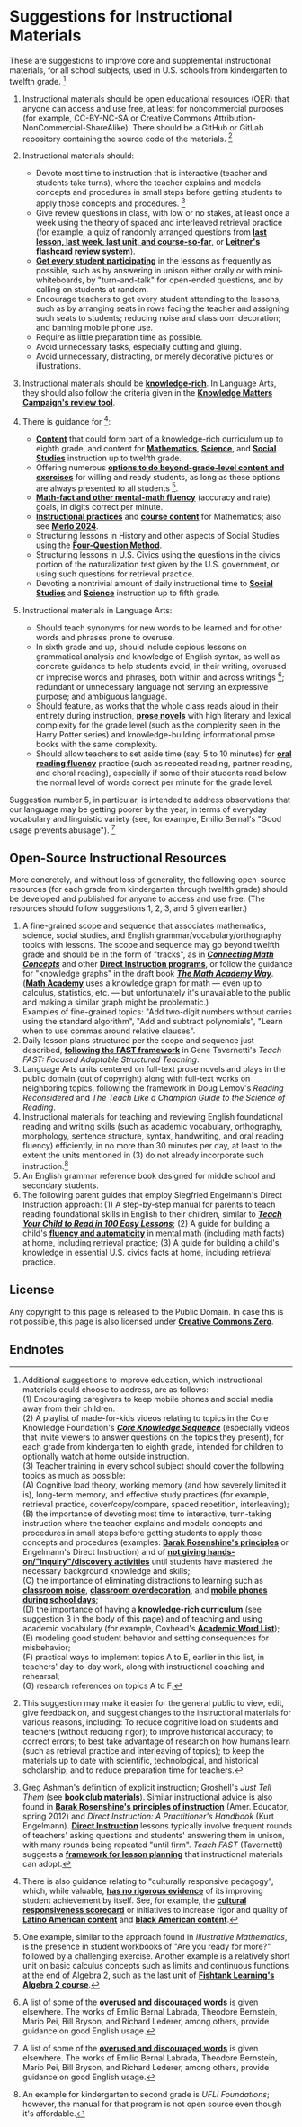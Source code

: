 # Suggestions for Instructional Materials

These are suggestions to improve core and supplemental instructional materials, for all school subjects, used in U.S. schools from kindergarten to twelfth grade. [^1]

1. Instructional materials should be open educational resources (OER) that anyone can access and use free, at least for noncommercial purposes (for example, CC-BY-NC-SA or Creative Commons Attribution-NonCommercial-ShareAlike).  There should be a GitHub or GitLab repository containing the source code of the materials. [^2]
2. Instructional materials should:

    - Devote most time to instruction that is interactive (teacher and students take turns), where the teacher explains and models concepts and procedures in small steps before getting students to apply those concepts and procedures. [^3]
    - Give review questions in class, with low or no stakes, at least once a week using the theory of spaced and interleaved retrieval practice (for example, a quiz of randomly arranged questions from [**last lesson, last week, last unit, and course-so-far**](https://x.com/SuzanneRelou/status/1878428245252558888), or [**Leitner's flashcard review system**](https://solinthewild.substack.com/p/why-spacing-beats-cramming-the-simple)).
    - [**Get every student participating**](https://achemicalorthodoxy.co.uk/2020/02/09/ratio/) in the lessons as frequently as possible, such as by answering in unison either orally or with mini-whiteboards, by "turn-and-talk" for open-ended questions, and by calling on students at random.
    - Encourage teachers to get every student attending to the lessons, such as by arranging seats in rows facing the teacher and assigning such seats to students; reducing noise and classroom decoration; and banning mobile phone use.
    - Require as little preparation time as possible.
    - Avoid unnecessary tasks, especially cutting and gluing.
    - Avoid unnecessary, distracting, or merely decorative pictures or illustrations.

3. Instructional materials should be [**knowledge-rich**](https://link.springer.com/book/10.1007/978-3-031-74661-1). In Language Arts, they should also follow the criteria given in the [**Knowledge Matters Campaign's review tool**](https://knowledgematterscampaign.org/review-tool/).
4. There is guidance for [^3a]:

    - [**Content**](https://www.coreknowledge.org/core-knowledge-sequence/) that could form part of a knowledge-rich curriculum up to eighth grade, and content for [**Mathematics**](https://www.nas.org/reports/the-archimedes-standards/full-report), [**Science**](https://www.nas.org/reports/the-franklin-standards/full-report), and [**Social Studies**](https://civicsalliance.org/american-birthright/) instruction up to twelfth grade.
    - Offering numerous [**options to do beyond-grade-level content and exercises**](https://slatestarcodex.com/2018/09/04/acc-entry-does-the-education-system-adequately-serve-advanced-students/) for willing and ready students, as long as these options are always presented to all students [^4].
    - [**Math-fact and other mental-math fluency**](https://factsonfire.com/) (accuracy and rate) goals, in digits correct per minute.
    - [**Instructional practices**](https://www.thescienceofmath.com/) and [**course content**](https://mathacademy.com/courses) for Mathematics; also see [**Merlo 2024**](https://www.cis.org.au/publication/the-science-of-mathematics-and-how-to-apply-it/).
    - Structuring lessons in History and other aspects of Social Studies using the [**Four-Question Method**](https://4qmteaching.net/).
    - Structuring lessons in U.S. Civics using the questions in the civics portion of the naturalization test given by the U.S. government, or using such questions for retrieval practice.
    - Devoting a nontrivial amount of daily instructional time to [**Social Studies**](https://ccsso.org/sites/default/files/2018-11/Elementary%20SS%20Brief%2045%20Minute%20Version_0.pdf) and [**Science**](https://www.nsta.org/nstas-official-positions/elementary-school-science) instruction up to fifth grade.

5. Instructional materials in Language Arts:

    - Should teach synonyms for new words to be learned and for other words and phrases prone to overuse.
    - In sixth grade and up, should include copious lessons on grammatical analysis and knowledge of English syntax, as well as concrete guidance to help students avoid, in their writing, overused or imprecise words and phrases, both within and across writings [^5]; redundant or unnecessary language not serving an expressive purpose; and ambiguous language.
    - Should feature, as works that the whole class reads aloud in their entirety during instruction, [**prose novels**](https://www.educationnext.org/why-are-books-disappearing-from-english-and-reading-classrooms/) with high literary and lexical complexity for the grade level (such as the complexity seen in the Harry Potter series) and knowledge-building informational prose books with the same complexity.
    - Should allow teachers to set aside time (say, 5 to 10 minutes) for [**oral reading fluency**](https://medium.com/inspired-ideas-prek-12/what-is-reading-fluency-and-how-should-it-be-assessed-8aaa699c9936) practice (such as repeated reading, partner reading, and choral reading), especially if some of their students read below the normal level of words correct per minute for the grade level.

Suggestion number 5, in particular, is intended to address observations that our language may be getting poorer by the year, in terms of everyday vocabulary and linguistic variety (see, for example, Emilio Bernal's "Good usage prevents abusage"). [^5]

<a id=Open_Source_Instructional_Resources></a>

## Open-Source Instructional Resources

More concretely, and without loss of generality, the following open-source resources (for each grade from kindergarten through twelfth grade) should be developed and published for anyone to access and use free.  (The resources should follow suggestions 1, 2, 3, and 5 given earlier.)

1. A fine-grained scope and sequence that associates mathematics, science, social studies, and English grammar/vocabulary/orthography topics with lessons.  The scope and sequence may go beyond twelfth grade and should be in the form of "tracks", as in [**_Connecting Math Concepts_**](https://www.mheducation.com/prek-12/program/connecting-math-concepts-comprehensive-edition-2012/MKTSP-UUF07M0.html#resources) and other [**Direct Instruction programs**](https://www.zigsite.com/trainingvideos/PDFs/rubric.pdf), or follow the guidance for "knowledge graphs" in the draft book [**_The Math Academy Way_**](https://www.justinmath.com/files/the-math-academy-way).  ([**Math Academy**](https://mathacademy.com) uses a knowledge graph for math &mdash; even up to calculus, statistics, etc. &mdash; but unfortunately it's unavailable to the public and making a similar graph might be problematic.)<br>Examples of fine-grained topics: "Add two-digit numbers without carries using the standard algorithm", "Add and subtract polynomials", "Learn when to use commas around relative clauses".
2. Daily lesson plans structured per the scope and sequence just described, [**following the FAST framework**](https://educationrickshaw.com/2025/09/06/the-truth-about-lesson-planning/) in Gene Tavernetti's _Teach FAST: Focused Adaptable Structured Teaching_.
3. Language Arts units centered on full-text prose novels and plays in the public domain (out of copyright) along with full-text works on neighboring topics, following the framework in Doug Lemov's _Reading Reconsidered_ and _The Teach Like a Champion Guide to the Science of Reading_.
4. Instructional materials for teaching and reviewing English foundational reading and writing skills (such as academic vocabulary, orthography, morphology, sentence structure, syntax, handwriting, and oral reading fluency) efficiently, in no more than 30 minutes per day, at least to the extent the units mentioned in (3) do not already incorporate such instruction.[^6]
5. An English grammar reference book designed for middle school and secondary students.
6. The following parent guides that employ Siegfried Engelmann's Direct Instruction approach: (1) A step-by-step manual for parents to teach reading foundational skills in English to their children, similar to [**_Teach Your Child to Read in 100 Easy Lessons_**](https://startreading.com); (2) A guide for building a child's [**fluency and automaticity**](https://chalkandtalkpodcast.podbean.com/e/how-to-build-automaticity-with-math-facts-a-practical-guide/) in mental math (including math facts) at home, including retrieval practice; (3) A guide for building a child's knowledge in essential U.S. civics facts at home, including retrieval practice.

<a id=License></a>

## License

Any copyright to this page is released to the Public Domain.  In case this is not possible, this page is also licensed under [**Creative Commons Zero**](https://creativecommons.org/publicdomain/zero/1.0/).

<a id=Endnotes></a>

## Endnotes

[^1]: Additional suggestions to improve education, which instructional materials could choose to address, are as follows:<br>(1) Encouraging caregivers to keep mobile phones and social media away from their children.<br>(2) A playlist of made-for-kids videos relating to topics in the Core Knowledge Foundation's [**_Core Knowledge Sequence_**](https://www.coreknowledge.org/core-knowledge-sequence/) (especially videos that invite viewers to answer questions on the topics they present), for each grade from kindergarten to eighth grade, intended for children to optionally watch at home outside instruction.<br>(3) Teacher training in every school subject should cover the following topics as much as possible: <br>(A) Cognitive load theory, working memory (and how severely limited it is), long-term memory, and effective study practices (for example, retrieval practice, cover/copy/compare, spaced repetition, interleaving); <br>(B) the importance of devoting most time to interactive, turn-taking instruction where the teacher explains and models concepts and procedures in small steps before getting students to apply those concepts and procedures (examples: [**Barak Rosenshine's principles**](https://www.aft.org/sites/default/files/Rosenshine.pdf) or Engelmann's Direct Instruction) and of [**not giving hands-on/"inquiry"/discovery activities**](https://www.tandfonline.com/doi/abs/10.1207/s15326985ep4102_1) until students have mastered the necessary background knowledge and skills;<br>(C) the importance of eliminating distractions to learning such as [**classroom noise**](https://www.nathanielswain.com/cognitoriumblog/2024/6/quiet-and-silence), [**classroom overdecoration**](https://teachthinkblog.wordpress.com/2021/04/06/minimising-classroom-displays/), and [**mobile phones during school days**](https://www.educationnext.org/take-away-their-cellphones-rewire-schools-belonging-achievement/);<br>(D) the importance of having a [**knowledge-rich curriculum**](https://link.springer.com/book/10.1007/978-3-031-74661-1) (see suggestion 3 in the body of this page) and of teaching and using academic vocabulary (for example, Coxhead's [**Academic Word List**](https://www.wgtn.ac.nz/lals/resources/academicwordlist));<br> (E) modeling good student behavior and setting consequences for misbehavior;<br> (F) practical ways to implement topics A to E, earlier in this list, in teachers' day-to-day work, along with instructional coaching and rehearsal;<br> (G) research references on topics A to F.

[^2]: This suggestion may make it easier for the general public to view, edit, give feedback on, and suggest changes to the instructional materials for various reasons, including: To reduce cognitive load on students and teachers (without reducing rigor); to improve historical accuracy; to correct errors; to best take advantage of research on how humans learn (such as retrieval practice and interleaving of topics); to keep the materials up to date with scientific, technological, and historical scholarship; and to reduce preparation time for teachers.

[^3]: Greg Ashman's definition of explicit instruction; Groshell's _Just Tell Them_ (see [**book club materials**](https://educationrickshaw.com/2025/04/04/book-club-materials-for-just-tell-them/)). Similar instructional advice is also found in [**Barak Rosenshine's principles of instruction**](https://www.aft.org/sites/default/files/Rosenshine.pdf) (Amer. Educator, spring 2012) and _Direct Instruction: A Practitioner's Handbook_ (Kurt Engelmann).  [**Direct Instruction**](https://www.nifdi.org/research/journal-of-di/volume-3-no-2-summer-2003/449-the-components-of-direct-instruction.html) lessons typically involve frequent rounds of teachers' asking questions and students' answering them in unison, with many rounds being repeated "until firm".  _Teach FAST_ (Tavernetti) suggests a [**framework for lesson planning**](https://educationrickshaw.com/2025/09/06/the-truth-about-lesson-planning/) that instructional materials can adopt.

[^3a]: There is also guidance relating to "culturally responsive pedagogy", which, while valuable, [**has no rigorous evidence**](https://scienceoflearning.substack.com/p/teaching-for-more-equitable-outcomes) of its improving student achievement by itself.  See, for example, the [**cultural responsiveness scorecard**](https://steinhardt.nyu.edu/sites/default/files/2020-12/CRE%20Scorecard%20Revised%20Aug%202020.pdf) or initiatives to increase rigor and quality of [**Latino American content**](https://unidosus.org/publications/analyzing-inclusion-of-latino-contributions-in-us-history-curricula-for-high-school/) and [**black American content**](https://hub.jhu.edu/2021/02/10/black-history-curricula-lacking-rigor-and-quality/).

[^4]: One example, similar to the approach found in _Illustrative Mathematics_, is the presence in student workbooks of "Are you ready for more?" followed by a challenging exercise. Another example is a relatively short unit on basic calculus concepts such as limits and continuous functions at the end of Algebra 2, such as the last unit of [**Fishtank Learning's Algebra 2 course**](https://www.fishtanklearning.org/curriculum/math/algebra-2/).

[^5]: A list of some of the [**overused and discouraged words**](http://peteroupc.github.io/usage.html) is given elsewhere.  The works of Emilio Bernal Labrada, Theodore Bernstein, Mario Pei, Bill Bryson, and Richard Lederer, among others, provide guidance on good English usage.

[^6]: An example for kindergarten to second grade is _UFLI Foundations_; however, the manual for that program is not open source even though it's affordable.
